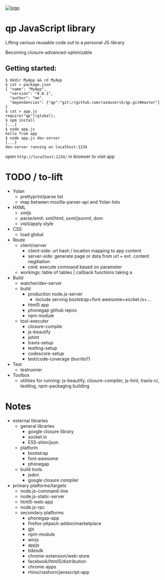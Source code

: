 [![logo](https://ssl.solsort.com/github-solsort.png?qp)](https://ssl.solsort.com/github-solsort.html?qp)
# qp JavaScript library


Lifting various reusable code out to a personal JS-library


Becoming closure-advanced-optimizable

## Getting started:

    $ mkdir MyApp && cd MyApp 
    $ cat > package.json
    { "name": "MyApp",
      "version": "0.0.1",
      "author": "me",
      "dependencies": {"qp":"git://github.com/rasmuserik/qp.git#master"}
    }
    $ cat > app.js
    require("qp")(global);
    $ npm install
    [...]
    $ node app.js
    hello from app
    $ node app.js dev-server
    [...]
    dev-server running on localhost:1234

open `http://localhost:1234/` in browser to visit app

# TODO / to-lift

- Yolan
    - prettyprint/parse list
    - map between mozilla-parser-api and Yolan lists
- HXML
    - xmljs
    - parse/emit: xml/html, sxml/jsonml, dom
    - visit/apply style
- CSS
    - load global 
- Route
    - client/server
        - client-side: url hash / location mapping to app content
        - server-side: generate page or data from url + evt. content negitiation
        - cmd: execute command based on parameter
    - workings: table of tables | callback functions taking a 
- Build
    - watcher/dev-server
    - build 
        - production node.js-server
            - include serving bootstrap+font-awesome+socket.io+...
        - html5 app
        - phonegap github repos
        - npm module
    - tool-executer
        - closure-compile
        - js-beautify
        - jshint
        - travis-setup
        - testling-setup
        - codescore-setup
        - test/code-coverage (burrito?)
- Test
    - testrunner
- Toolbox
    - utilities for running: js-beautify, closure-compiler, js-hint, travis-ci, testling, npm-packaging building

# Notes
- external libraries
    - general libraries
        - google closure library
        - socket.io
        - ES5-shim/json
    - platform
        - bootstrap
        - font-awesome
        - phonegap
    - build tools
        - jsdoc
        - google closure compiler
- primary platforms/targets
    - node.js-command-line 
    - node.js-static-server 
    - html5-web-app 
    - node.js-rpc 
    - secondary platforms
        - phonegap-app 
        - firefox-jetpack-addon/marketplace 
        - gjs 
        - npm-module
        - winjs 
        - appjs
        - tidesdk
        - chrome-extension/web-store 
        - facebook/html5/distribution 
        - chrome-apps 
        - rhino/nashorn/javascript-app
